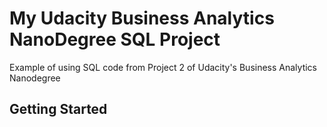 # My Udacity Business Analytics NanoDegree SQL Project
Example of using SQL code from Project 2 of Udacity's Business Analytics Nanodegree

## Getting Started
